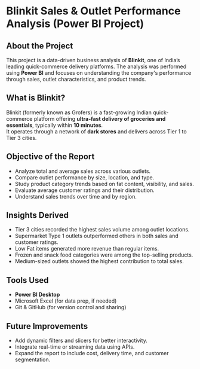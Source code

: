 # Blinkit Sales & Outlet Performance Analysis (Power BI Project)

##  About the Project

This project is a data-driven business analysis of **Blinkit**, one of India’s leading quick-commerce delivery platforms. The analysis was performed using **Power BI** and focuses on understanding the company's performance through sales, outlet characteristics, and product trends.


##  What is Blinkit?

Blinkit (formerly known as Grofers) is a fast-growing Indian quick-commerce platform offering **ultra-fast delivery of groceries and essentials**, typically within **10 minutes**.  
It operates through a network of **dark stores** and delivers across Tier 1 to Tier 3 cities.

##  Objective of the Report

- Analyze total and average sales across various outlets.
- Compare outlet performance by size, location, and type.
- Study product category trends based on fat content, visibility, and sales.
- Evaluate average customer ratings and their distribution.
- Understand sales trends over time and by region.


##  Insights Derived

- Tier 3 cities recorded the highest sales volume among outlet locations.
- Supermarket Type 1 outlets outperformed others in both sales and customer ratings.
- Low Fat items generated more revenue than regular items.
- Frozen and snack food categories were among the top-selling products.
- Medium-sized outlets showed the highest contribution to total sales.


##  Tools Used

- **Power BI Desktop**
- Microsoft Excel (for data prep, if needed)
- Git & GitHub (for version control and sharing)

##  Future Improvements

- Add dynamic filters and slicers for better interactivity.
- Integrate real-time or streaming data using APIs.
- Expand the report to include cost, delivery time, and customer segmentation.


